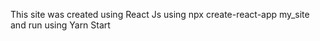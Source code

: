 This site was created using React Js using npx create-react-app my_site
and run using Yarn Start



